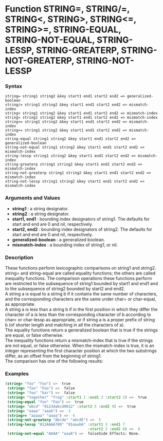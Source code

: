 <!-- Generated on 05/10/2020 by https://github.com/anto2oo/clhs-evolved -->

# Function STRING=, STRING/=, STRING<, STRING>, STRING<=, STRING>=, STRING-EQUAL, STRING-NOT-EQUAL, STRING-LESSP, STRING-GREATERP, STRING-NOT-GREATERP, STRING-NOT-LESSP

### Syntax
`string= string1 string2 &key start1 end1 start2 end2 => generalized-boolean`  
`string/= string1 string2 &key start1 end1 start2 end2 => mismatch-index`  
`string< string1 string2 &key start1 end1 start2 end2 => mismatch-index`  
`string> string1 string2 &key start1 end1 start2 end2 => mismatch-index`  
`string<= string1 string2 &key start1 end1 start2 end2 => mismatch-index`  
`string>= string1 string2 &key start1 end1 start2 end2 => mismatch-index`  
`string-equal string1 string2 &key start1 end1 start2 end2 => generalized-boolean`  
`string-not-equal string1 string2 &key start1 end1 start2 end2 => mismatch-index`  
`string-lessp string1 string2 &key start1 end1 start2 end2 => mismatch-index`  
`string-greaterp string1 string2 &key start1 end1 start2 end2 => mismatch-index`  
`string-not-greaterp string1 string2 &key start1 end1 start2 end2 => mismatch-index`  
`string-not-lessp string1 string2 &key start1 end1 start2 end2 => mismatch-index`  


### Arguments and Values
- **string1** : a string designator.   
- **string2** : a string designator.   
- **start1, end1** : bounding index designators of string1. The defaults for start and end are 0 and nil, respectively.   
- **start2, end2** : bounding index designators of string2. The defaults for start and end are 0 and nil, respectively.   
- **generalized-boolean** : a generalized boolean.   
- **mismatch-index** : a bounding index of string1, or nil.   


### Description
These functions perform lexicographic comparisons on string1 and string2. string= and string-equal are called equality functions; the others are called inequality functions. The comparison operations these functions perform are restricted to the subsequence of string1 bounded by start1 and end1 and to the subsequence of string2 bounded by start2 and end2.  
A string a is equal to a string b if it contains the same number of characters, and the corresponding characters are the same under char= or char-equal, as appropriate.  
A string a is less than a string b if in the first position in which they differ the character of a is less than the corresponding character of b according to char< or char-lessp as appropriate, or if string a is a proper prefix of string b (of shorter length and matching in all the characters of a).  
The equality functions return a generalized boolean that is true if the strings are equal, or false otherwise.  
The inequality functions return a mismatch-index that is true if the strings are not equal, or false otherwise. When the mismatch-index is true, it is an integer representing the first character position at which the two substrings differ, as an offset from the beginning of string1.  
The comparison has one of the following results:



### Examples
```lisp 
(string= "foo" "foo") =>  true
 (string= "foo" "Foo") =>  false
 (string= "foo" "bar") =>  false
 (string= "together" "frog" :start1 1 :end1 3 :start2 2) =>  true
 (string-equal "foo" "Foo") =>  true
 (string= "abcd" "01234abcd9012" :start2 5 :end2 9) =>  true
 (string< "aaaa" "aaab") =>  3
 (string>= "aaaaa" "aaaa") =>  4
 (string-not-greaterp "Abcde" "abcdE") =>  5
 (string-lessp "012AAAA789" "01aaab6" :start1 3 :end1 7
                                      :start2 2 :end2 6) =>  6
 (string-not-equal "AAAA" "aaaA") =>  falseSide Effects: None.
```
